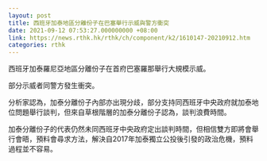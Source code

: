 ```yaml
---
layout: post
title: 西班牙加泰地區分離份子在巴塞舉行示威與警方衝突
date: 2021-09-12 07:53:27.000000000 +08:00
link: https://news.rthk.hk/rthk/ch/component/k2/1610147-20210912.htm
categories: rthk
---
```


西班牙加泰羅尼亞地區分離份子在首府巴塞羅那舉行大規模示威。

部分示威者同警方發生衝突。

分析家認為，加泰分離份子內部亦出現分歧，部分支持同西班牙中央政府就加泰地位問題舉行談判，但來自草根階層的加泰分離份子認為，談判浪費時間。

加泰分離份子的代表仍然未同西班牙中央政府定出談判時間，但相信雙方即將會舉行會晤，預料會尋求方法，解決自2017年加泰獨立公投後引發的政治危機，預料過程並不容易。
